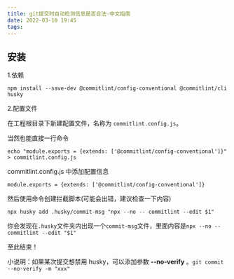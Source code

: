 ```yaml
---
title: git提交时自动检测信息是否合法·中文指南
date: 2022-03-10 19:45
tags:
---
```


## 安装

1.依赖

```
npm install --save-dev @commitlint/config-conventional @commitlint/cli husky
```

2.配置文件

在工程根目录下新建配置文件，名称为 `commitlint.config.js`。

当然也能直接一行命令

```
echo "module.exports = {extends: ['@commitlint/config-conventional']}" > commitlint.config.js
```

commitlint.config.js 中添加配置信息

```
module.exports = {extends: ['@commitlint/config-conventional']}
```

然后使用命令创建拦截脚本(可能会出错，建议检查一下内容)

```
npx husky add .husky/commit-msg "npx --no -- commitlint --edit $1"
```

你会发现在`.husky`文件夹内出现一个`commit-msg`文件，里面内容是`npx --no -- commitlint --edit "$1"`

至此结束！

小说明：如果某次提交想禁用 husky，可以添加参数  **--no-verify** 。`git commit --no-verify -m "xxx"`

